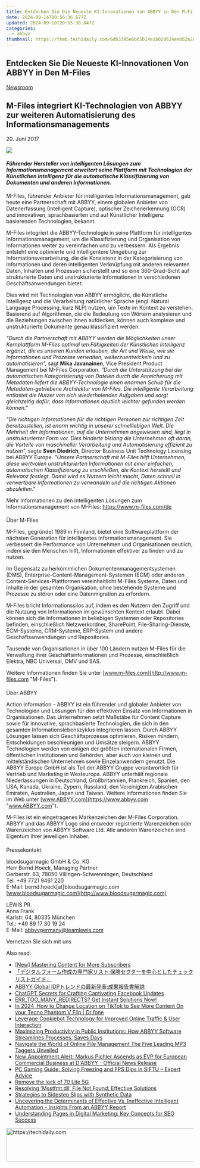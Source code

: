 ```yaml
---
title: Entdecken Sie Die Neueste KI-Innovationen Von ABBYY in Den M-Files
date: 2024-09-14T00:56:36.677Z
updated: 2024-09-18T20:55:38.847Z
categories:
  - abbyy
thumbnail: https://thmb.techidaily.com/6db3345e6b05b14e1b02d624eebb2a2ce8b63469f2261321211e5e8c5934467b.jpg
---
```


## Entdecken Sie Die Neueste KI-Innovationen Von ABBYY in Den M-Files

[Newsroom](https://tools.techidaily.com/abbyy/products/)

## M-Files integriert KI-Technologien von ABBYY zur weiteren Automatisierung des Informationsmanagements

20\. Juni 2017

![](https://content.abbyy.com/-/media/project/abbyy/abbyy/branchtemplates/shutterstock_1272462163_1296-x-729.jpg?h=729&iar=0&w=1296)

#### _Führender Hersteller von intelligenten Lösungen zum Informationsmanagement erweitert seine Plattform mit Technologien der Künstlichen Intelligenz für die automatische Klassifizierung von Dokumenten und anderen Informationen._

  
M-Files, führender Anbieter für intelligentes Informationsmanagement, gab heute eine Partnerschaft mit ABBYY, einem globalen Anbieter von Datenerfassung (Intelligent Capture), optischer Zeichenerkennung (OCR) und innovativen, sprachbasierten und auf Künstlicher Intelligenz basierenden Technologien, bekannt.

  
M-Files integriert die ABBYY-Technologie in seine Plattform für intelligentes Informationsmanagement, um die Klassifizierung und Organisation von Informationen weiter zu vereinfachen und zu verbessern. Als Ergebnis entsteht eine optimierte und intelligentere Umgebung zur Informationsverarbeitung, die die Konsistenz in der Kategorisierung von Informationen und deren intelligenten Verknüpfung mit anderen relevanten Daten, Inhalten und Prozessen sicherstellt und so eine 360-Grad-Sicht auf strukturierte Daten und unstrukturierte Informationen in verschiedenen Geschäftsanwendungen bietet.

  
Dies wird mit Technologien von ABBYY ermöglicht, die Künstliche Intelligenz und die Verarbeitung natürlicher Sprache (engl. Natural Language Processing, kurz NLP) nutzen, um Texte im Kontext zu verstehen. Basierend auf Algorithmen, die die Bedeutung von Wörtern analysieren und die Beziehungen zwischen ihnen aufdecken, können auch komplexe und unstrukturierte Dokumente genau klassifiziert werden.

  
_"Durch die Partnerschaft mit ABBYY werden die Möglichkeiten unser Kernplattform M-Files optimal um Fähigkeiten der Künstlichen Intelligenz ergänzt, die es unseren Kunden erlauben, die Art und Weise, wie sie Informationen und Prozesse verwalten, weiterzuentwickeln und zu automatisieren",_ sagt **Mika Javanainen**, Vice President Product Management bei M-Files Corporation. _"Durch die Unterstützung bei der automatischen Kategorisierung von Dateien durch die Anreicherung mit Metadaten liefert die ABBYY-Technologie einen enormen Schub für die Metadaten-getriebene Architektur von M-Files. Die intelligente Verarbeitung entlastet die Nutzer von sich wiederholenden Aufgaben und sorgt gleichzeitig dafür, dass Informationen deutlich leichter gefunden werden können."_

  
_"Die richtigen Informationen für die richtigen Personen zur richtigen Zeit bereitzustellen, ist enorm wichtig in unserer schnelllebigen Welt. Die Mehrheit der Informationen, auf die Unternehmen angewiesen sind, liegt in unstrukturierter Form vor. Dies hinderte bislang die Unternehmen oft daran, die Vorteile von maschineller Verarbeitung und Automatisierung effizient zu nutzen",_ sagte **Sven Diedrich**, Director Business Unit Technology Licensing bei ABBYY Europe. _"Unsere Partnerschaft mit M-Files hilft Unternehmen, diese wertvollen unstrukturierten Informationen mit einer einfachen, automatischen Klassifizierung zu erschließen, die Kontext herstellt und Relevanz festlegt. Damit wird es Nutzern leicht macht, Daten schnell in verwertbare Informationen zu verwandeln und die richtigen Aktionen abzuleiten."_

  
Mehr Informationen zu den intelligenten Lösungen zum Informationsmanagement von M-Files: <https://www.m-files.com/de>

####   
Über M-Files

M-Files, gegründet 1989 in Finnland, bietet eine Softwareplattform der nächsten Generation für intelligentes Informationsmanagement. Sie verbessert die Performance von Unternehmen und Organisationen deutlich, indem sie den Menschen hilft, Informationen effektiver zu finden und zu nutzen.

Im Gegensatz zu herkömmlichen Dokumentenmanagementsystemen (DMS), Enterprise-Content-Management-Systemen (ECM) oder anderen Content-Services-Plattformen vereinheitlicht M-Files Systeme, Daten und Inhalte in der gesamten Organisation, ohne bestehende Systeme und Prozesse zu stören oder eine Datenmigration zu erfordern.

M-Files bricht Informationssilos auf, indem es den Nutzern den Zugriff und die Nutzung von Informationen im gewünschten Kontext erlaubt. Dabei können sich die Informationen in beliebigen Systemen oder Repositories befinden, einschließlich Netzwerkordner, SharePoint, File-Sharing-Dienste, ECM-Systeme, CRM-Systeme, ERP-System und andere Geschäftsanwendungen und Repositories.

Tausende von Organisationen in über 100 Ländern nutzen M-Files für die Verwaltung ihrer Geschäftsinformationen und Prozesse, einschließlich Elektra, NBC Universal, OMV und SAS.

Weitere Informationen finden Sie unter [www.m-files.com](http://www.m-files.com "M-Files").

####   
Über ABBYY 

Action information – ABBYY ist ein führender und globaler Anbieter von Technologien und Lösungen für den effektiven Einsatz von Informationen in Organisationen. Das Unternehmen setzt Maßstäbe für Content Capture sowie für innovative, sprachbasierte Technologien, die sich in den gesamten Informationslebenszyklus integrieren lassen. Durch ABBYY Lösungen lassen sich Geschäftsprozesse optimieren, Risiken mindern, Entscheidungen beschleunigen und Umsätze steigern. ABBYY Technologien werden von einigen der größten internationalen Firmen, öffentlichen Institutionen und Behörden, aber auch von kleinen und mittelständischen Unternehmen sowie Einzelanwendern genutzt. Die ABBYY Europe GmbH ist als Teil der ABBYY Gruppe verantwortlich für Vertrieb und Marketing in Westeuropa. ABBYY unterhält regionale Niederlassungen in Deutschland, Großbritannien, Frankreich, Spanien, den USA, Kanada, Ukraine, Zypern, Russland, den Vereinigten Arabischen Emiraten, Australien, Japan und Taiwan. Weitere Informationen finden Sie im Web unter [www.ABBYY.com](https://www.abbyy.com "www.ABBYY.com").

  
M-Files ist ein eingetragenes Markenzeichen der M-Files Corporation. ABBYY und das ABBYY Logo sind entweder registrierte Warenzeichen oder Warenzeichen von ABBYY Software Ltd. Alle anderen Warenzeichen sind Eigentum ihrer jeweiligen Inhaber.

####   
Pressekontakt

bloodsugarmagic GmbH & Co. KG   
Herr Bernd Hoeck, Managing Partner  
Gerberstr. 63, 78050 Villingen-Schwenningen, Deutschland   
Tel. +49 7721 9461 220  
E-Mail: bernd.hoeck\[at\]bloodsugarmagic.com  
[www.bloodsugarmagic.com](http://www.bloodsugarmagic.com)

LEWIS PR  
Anna Frank  
Karlstr. 64, 80335 München  
Tel.: +49 89 17 30 19 24  
E-Mail: [abbyygermany@teamlewis.com](https://tools.techidaily.com/abbyy/products/)

Vernetzen Sie sich mit uns

<ins class="adsbygoogle"
     style="display:block"
     data-ad-format="autorelaxed"
     data-ad-client="ca-pub-7571918770474297"
     data-ad-slot="1223367746"></ins>

<ins class="adsbygoogle"
     style="display:block"
     data-ad-client="ca-pub-7571918770474297"
     data-ad-slot="8358498916"
     data-ad-format="auto"
     data-full-width-responsive="true"></ins>

<span class="atpl-alsoreadstyle">Also read:</span>
<div><ul>
<li><a href="https://fox-glue.techidaily.com/new-mastering-content-for-more-subscribers/"><u>[New] Mastering Content for More Subscribers</u></a></li>
<li><a href="https://solve-popular.techidaily.com/iuoajoodhplusocuoocvplusodqplusodleocqeodvoodoos9noaikoobruwwgumwgowutuodquocueodidrkv53pmbrjgrvjgqjgrjg7zjgplkuk3lv4pjgajjgzfjgzjg4hjgqfjg4pjgqjg6rjgrnjg4j1/"><u>「デジタルフォーム作成の専門家リスト:保険セクターを中心としたチェックリストガイド」</u></a></li>
<li><a href="https://solve-popular.techidaily.com/abbyy-global-idp/"><u>ABBYY Global IDPトレンドの最新発表:成果報告書解説</u></a></li>
<li><a href="https://tech-haven.techidaily.com/chatgpt-secrets-for-crafting-captivating-facebook-updates/"><u>ChatGPT Secrets for Crafting Captivating Facebook Updates</u></a></li>
<li><a href="https://common-error.techidaily.com/1723206758917-errtoomanyredirects-get-instant-solutions-now/"><u>ERR_TOO_MANY_REDIRECTS? Get Instant Solutions Now!</u></a></li>
<li><a href="https://review-topics.techidaily.com/in-2024-how-to-change-location-on-tiktok-to-see-more-content-on-your-tecno-phantom-v-flip-drfone-by-drfone-virtual-android/"><u>In 2024, How to Change Location on TikTok to See More Content On your Tecno Phantom V Flip | Dr.fone</u></a></li>
<li><a href="https://solve-popular.techidaily.com/leverage-cookiebot-technology-for-improved-online-traffic-and-user-interaction/"><u>Leverage Cookiebot Technology for Improved Online Traffic & User Interaction</u></a></li>
<li><a href="https://solve-popular.techidaily.com/maximizing-productivity-in-public-institutions-how-abbyy-software-streamlines-processes-saves-days/"><u>Maximizing Productivity in Public Institutions: How ABBYY Software Streamlines Processes, Saves Days</u></a></li>
<li><a href="https://audio-editing.techidaily.com/navigate-the-world-of-online-file-management-the-five-leading-mp3-taggers-unveiled/"><u>Navigate the World of Online File Management The Five Leading MP3 Taggers Unveiled</u></a></li>
<li><a href="https://solve-popular.techidaily.com/new-appointment-alert-markus-pichler-ascends-as-evp-for-european-commercial-business-at-dabbyy-official-news-release/"><u>New Appointment Alert: Markus Pichler Ascends as EVP for European Commercial Business at D'ABBYY - Official News Release</u></a></li>
<li><a href="https://win-able.techidaily.com/pc-gaming-guide-solving-freezing-and-fps-dips-in-siftu-expert-advice/"><u>PC Gaming Guide: Solving Freezing and FPS Dips in SIFTU – Expert Advice</u></a></li>
<li><a href="https://techidaily.com/remove-the-lock-of-70-lite-5g-by-drfone-android-unlock-android-unlock/"><u>Remove the lock of 70 Lite 5G</u></a></li>
<li><a href="https://tech-recovery.techidaily.com/resolving-msstfmtdll-file-not-found-effective-solutions/"><u>Resolving 'Msstfmt.dll' File Not Found: Effective Solutions</u></a></li>
<li><a href="https://tech-savvy.techidaily.com/strategies-to-sidestep-slips-with-synthetic-data/"><u>Strategies to Sidestep Slips with Synthetic Data</u></a></li>
<li><a href="https://solve-popular.techidaily.com/uncovering-the-determinants-of-effective-vs-ineffective-intelligent-automation-insights-from-an-abbyy-report/"><u>Uncovering the Determinants of Effective Vs. Ineffective Intelligent Automation - Insights From an ABBYY Report</u></a></li>
<li><a href="https://solve-popular.techidaily.com/understanding-pages-in-digital-marketing-key-concepts-for-seo-success/"><u>Understanding Pages in Digital Marketing: Key Concepts for SEO Success</u></a></li>
</ul></div>

<!-- affiliate ads begin -->
<a href="https://appsumo.8odi.net/c/5597632/2075462/7443" target="_top" id="2075462">
  <img src="//a.impactradius-go.com/display-ad/7443-2075462" border="0" alt="https://techidaily.com" width="728" height="90"/>
</a>
<img height="0" width="0" src="https://appsumo.8odi.net/i/5597632/2075462/7443" style="position:absolute;visibility:hidden;" border="0" />
<!-- affiliate ads end -->

